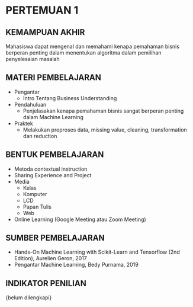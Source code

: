 # **PERTEMUAN 1**

## **KEMAMPUAN AKHIR**
Mahasiswa dapat mengenal dan memahami kenapa pemahaman bisnis berperan penting dalam menentukan algoritma dalam pemilihan penyelesaian masalah

## **MATERI PEMBELAJARAN**
- Pengantar
    - Intro Tentang Business Understanding
- Pendahuluan 
    - Penjelasakan kenapa pemahaman bisnis sangat berperan penting dalam Machine Learning
- Praktek
    - Melakukan preproses data, missing value, cleaning, transformation dan reduction 

## **BENTUK PEMBELAJARAN**
- Metoda contextual instruction
- Sharing Experience and Project
- Media 
    - Kelas
    - Komputer
    - LCD
    - Papan Tulis
    - Web
- Online Learning (Google Meeting atau Zoom Meeting)

## **SUMBER PEMBELAJARAN**
- Hands-On Machine Learning with Scikit-Learn and Tensorflow (2nd Edition), Aurelien Geron, 2017
- Pengantar Machine Learning, Bedy Purnama, 2019

## **INDIKATOR PENILIAN**
{belum dilengkapi}